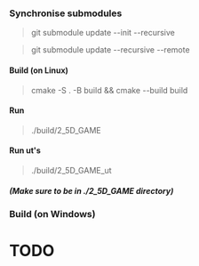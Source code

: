 ### Synchronise submodules
>git submodule update --init --recursive

>git submodule update --recursive --remote
#### Build (on Linux)
>cmake -S . -B build && cmake --build build
#### Run
>./build/2_5D_GAME
#### Run ut's
>./build/2_5D_GAME_ut
##### (Make sure to be in ./2_5D_GAME directory)


### Build (on Windows)
# TODO

